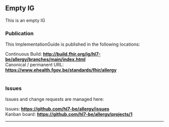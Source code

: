 Empty IG
---
This is an empty IG


###
### Publication
This ImplementationGuide is published in the following locations:

Continuous Build: __http://build.fhir.org/ig/hl7-be/allergy/branches/main/index.html__  
Canonical / permanent URL: __https://www.ehealth.fgov.be/standards/fhir/allergy__
<br> </br>

### Issues
Issues and change requests are managed here:  

Issues:  __https://github.com/hl7-be/allergy/issues__  
Kanban board:  __https://github.com/hl7-be/allergy/projects/1__  

---



